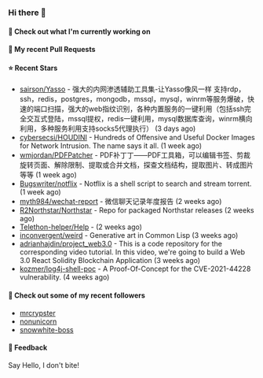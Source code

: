 ### Hi there 👋

#### 👷 Check out what I'm currently working on

#### 🔨 My recent Pull Requests


#### ⭐ Recent Stars

- [sairson/Yasso](https://github.com/sairson/Yasso) - 强大的内网渗透辅助工具集-让Yasso像风一样 支持rdp，ssh，redis，postgres，mongodb，mssql，mysql，winrm等服务爆破，快速的端口扫描，强大的web指纹识别，各种内置服务的一键利用（包括ssh完全交互式登陆，mssql提权，redis一键利用，mysql数据库查询，winrm横向利用，多种服务利用支持socks5代理执行） (3 days ago)
- [cybersecsi/HOUDINI](https://github.com/cybersecsi/HOUDINI) - Hundreds of Offensive and Useful Docker Images for Network Intrusion. The name says it all. (1 week ago)
- [wmjordan/PDFPatcher](https://github.com/wmjordan/PDFPatcher) - PDF补丁丁——PDF工具箱，可以编辑书签、剪裁旋转页面、解除限制、提取或合并文档，探查文档结构，提取图片、转成图片等等 (1 week ago)
- [Bugswriter/notflix](https://github.com/Bugswriter/notflix) - Notflix is a shell script to search and stream torrent. (1 week ago)
- [myth984/wechat-report](https://github.com/myth984/wechat-report) - 微信聊天记录年度报告 (2 weeks ago)
- [R2Northstar/Northstar](https://github.com/R2Northstar/Northstar) - Repo for packaged Northstar releases (2 weeks ago)
- [Telethon-helper/Help](https://github.com/Telethon-helper/Help) -  (2 weeks ago)
- [inconvergent/weird](https://github.com/inconvergent/weird) - Generative art in Common Lisp (3 weeks ago)
- [adrianhajdin/project_web3.0](https://github.com/adrianhajdin/project_web3.0) - This is a code repository for the corresponding video tutorial. In this video, we&#39;re going to build a Web 3.0 React Solidity Blockchain Application (3 weeks ago)
- [kozmer/log4j-shell-poc](https://github.com/kozmer/log4j-shell-poc) - A Proof-Of-Concept for the CVE-2021-44228 vulnerability.  (4 weeks ago)

#### 👯 Check out some of my recent followers

- [mrcrypster](https://github.com/mrcrypster)
- [nonunicorn](https://github.com/nonunicorn)
- [snowwhite-boss](https://github.com/snowwhite-boss)

#### 💬 Feedback

Say Hello, I don't bite!